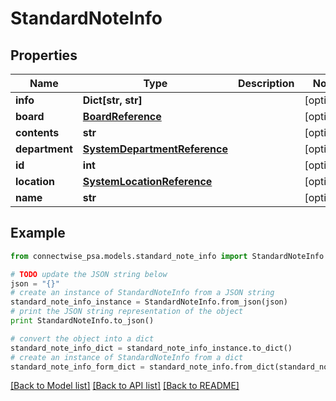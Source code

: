 # StandardNoteInfo


## Properties
Name | Type | Description | Notes
------------ | ------------- | ------------- | -------------
**info** | **Dict[str, str]** |  | [optional] 
**board** | [**BoardReference**](BoardReference.md) |  | [optional] 
**contents** | **str** |  | [optional] 
**department** | [**SystemDepartmentReference**](SystemDepartmentReference.md) |  | [optional] 
**id** | **int** |  | [optional] 
**location** | [**SystemLocationReference**](SystemLocationReference.md) |  | [optional] 
**name** | **str** |  | [optional] 

## Example

```python
from connectwise_psa.models.standard_note_info import StandardNoteInfo

# TODO update the JSON string below
json = "{}"
# create an instance of StandardNoteInfo from a JSON string
standard_note_info_instance = StandardNoteInfo.from_json(json)
# print the JSON string representation of the object
print StandardNoteInfo.to_json()

# convert the object into a dict
standard_note_info_dict = standard_note_info_instance.to_dict()
# create an instance of StandardNoteInfo from a dict
standard_note_info_form_dict = standard_note_info.from_dict(standard_note_info_dict)
```
[[Back to Model list]](../README.md#documentation-for-models) [[Back to API list]](../README.md#documentation-for-api-endpoints) [[Back to README]](../README.md)



